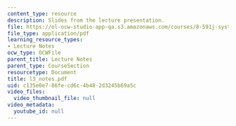 ```yaml
---
content_type: resource
description: Slides from the lecture presentation.
file: https://ol-ocw-studio-app-qa.s3.amazonaws.com/courses/8-591j-systems-biology-fall-2004/c135e0e786fecd6c4b482d3245b69a5c_l3_notes.pdf
file_type: application/pdf
learning_resource_types:
- Lecture Notes
ocw_type: OCWFile
parent_title: Lecture Notes
parent_type: CourseSection
resourcetype: Document
title: l3_notes.pdf
uid: c135e0e7-86fe-cd6c-4b48-2d3245b69a5c
video_files:
  video_thumbnail_file: null
video_metadata:
  youtube_id: null
---
```

